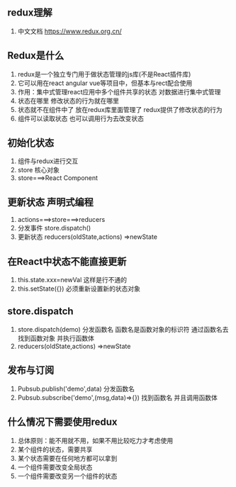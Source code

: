
## redux理解

1. 中文文档 https://www.redux.org.cn/

## Redux是什么

1. redux是一个独立专门用于做状态管理的js库(不是React插件库)
2. 它可以用在react angular vue等项目中，但基本与rect配合使用
3. 作用：集中式管理react应用中多个组件共享的状态 对数据进行集中式管理
4. 状态在哪里 修改状态的行为就在哪里
5. 状态就不在组件中了 放在redux库里面管理了 redux提供了修改状态的行为
6. 组件可以读取状态 也可以调用行为去改变状态

## 初始化状态 
1. 组件与redux进行交互
2. store 核心对象
3. store===>React Component 


## 更新状态 声明式编程

1. actions===>store===>reducers
2. 分发事件 store.dispatch()
3. 更新状态 reducers(oldState,actions) =>newState 


## 在React中状态不能直接更新

1. this.state.xxx=newVal 这样是行不通的
2. this.setState({}) 必须重新设置新的状态对象

## store.dispatch

1. store.dispatch(demo) 分发函数名 函数名是函数对象的标识符 通过函数名去找到函数对象 并执行函数体
2. reducers(oldState,actions) =>newState 


## 发布与订阅

1. Pubsub.publish('demo',data)   分发函数名
2. Pubsub.subscribe('demo',(msg,data)=>{}) 找到函数名 并且调用函数体


## 什么情况下需要使用redux

1. 总体原则：能不用就不用，如果不用比较吃力才考虑使用
2. 某个组件的状态，需要共享
3. 某个状态需要在任何地方都可以拿到
4. 一个组件需要改变全局状态
5. 一个组件需要改变另一个组件的状态